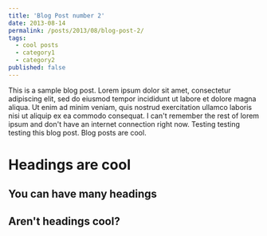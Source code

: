 ```yaml
---
title: 'Blog Post number 2'
date: 2013-08-14
permalink: /posts/2013/08/blog-post-2/
tags:
  - cool posts
  - category1
  - category2
published: false
---
```


This is a sample blog post. Lorem ipsum dolor sit amet, consectetur adipiscing elit, sed do eiusmod tempor incididunt ut labore et dolore magna aliqua. Ut enim ad minim veniam, quis nostrud exercitation ullamco laboris nisi ut aliquip ex ea commodo consequat. I can't remember the rest of lorem ipsum and don't have an internet connection right now. Testing testing testing this blog post. Blog posts are cool.

Headings are cool
======

You can have many headings
------

Aren't headings cool?
------
